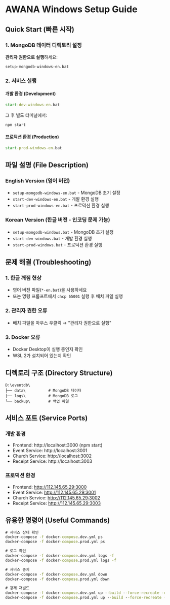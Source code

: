 # AWANA Windows Setup Guide

## Quick Start (빠른 시작)

### 1. MongoDB 데이터 디렉토리 설정
**관리자 권한으로 실행**하세요:
```cmd
setup-mongodb-windows-en.bat
```

### 2. 서비스 실행

#### 개발 환경 (Development)
```cmd
start-dev-windows-en.bat
```
그 후 별도 터미널에서:
```cmd
npm start
```

#### 프로덕션 환경 (Production)
```cmd
start-prod-windows-en.bat
```

## 파일 설명 (File Description)

### English Version (영어 버전)
- `setup-mongodb-windows-en.bat` - MongoDB 초기 설정
- `start-dev-windows-en.bat` - 개발 환경 실행
- `start-prod-windows-en.bat` - 프로덕션 환경 실행

### Korean Version (한글 버전 - 인코딩 문제 가능)
- `setup-mongodb-windows.bat` - MongoDB 초기 설정
- `start-dev-windows.bat` - 개발 환경 실행
- `start-prod-windows.bat` - 프로덕션 환경 실행

## 문제 해결 (Troubleshooting)

### 1. 한글 깨짐 현상
- 영어 버전 파일(`*-en.bat`)을 사용하세요
- 또는 명령 프롬프트에서 `chcp 65001` 실행 후 배치 파일 실행

### 2. 관리자 권한 오류
- 배치 파일을 마우스 우클릭 → "관리자 권한으로 실행"

### 3. Docker 오류
- Docker Desktop이 실행 중인지 확인
- WSL 2가 설치되어 있는지 확인

## 디렉토리 구조 (Directory Structure)

```
D:\eventdb\
├── data\          # MongoDB 데이터
├── logs\          # MongoDB 로그
└── backup\        # 백업 파일
```

## 서비스 포트 (Service Ports)

### 개발 환경
- Frontend: http://localhost:3000 (npm start)
- Event Service: http://localhost:3001
- Church Service: http://localhost:3002
- Receipt Service: http://localhost:3003

### 프로덕션 환경
- Frontend: http://112.145.65.29:3000
- Event Service: http://112.145.65.29:3001
- Church Service: http://112.145.65.29:3002
- Receipt Service: http://112.145.65.29:3003

## 유용한 명령어 (Useful Commands)

```cmd
# 서비스 상태 확인
docker-compose -f docker-compose.dev.yml ps
docker-compose -f docker-compose.prod.yml ps

# 로그 확인
docker-compose -f docker-compose.dev.yml logs -f
docker-compose -f docker-compose.prod.yml logs -f

# 서비스 중지
docker-compose -f docker-compose.dev.yml down
docker-compose -f docker-compose.prod.yml down

# 강제 재빌드
docker-compose -f docker-compose.dev.yml up --build --force-recreate -d
docker-compose -f docker-compose.prod.yml up --build --force-recreate -d
``` 